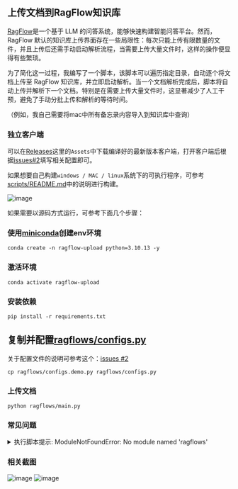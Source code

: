## 上传文档到RagFlow知识库
[RagFlow](https://github.com/infiniflow/ragflow)是一个基于 LLM 的问答系统，能够快速构建智能问答平台。然而，RagFlow 默认的知识库上传界面存在一些局限性：每次只能上传有限数量的文件，并且上传后还需手动启动解析流程，当需要上传大量文件时，这样的操作便显得有些繁琐。

为了简化这一过程，我编写了一个脚本，该脚本可以遍历指定目录，自动逐个将文档上传至 RagFlow 知识库，并立即启动解析。当一个文档解析完成后，脚本将自动上传并解析下一个文档。特别是在需要上传大量文件时，这显著减少了人工干预，避免了手动分批上传和解析的等待时间。

（例如，我自己需要将mac中所有备忘录内容导入到知识库中查询）

### 独立客户端
可以在[Releases](https://github.com/Samge0/ragflow-upload/releases)这里的`Assets`中下载编译好的最新版本客户端，打开客户端后根据[issues#2](https://github.com/Samge0/ragflow-upload/issues/2)填写相关配置即可。

如果想要自己构建`windows / MAC / linux`系统下的可执行程序，可参考[scripts/README.md](scripts/README.md)中的说明进行构建。

![image](https://github.com/user-attachments/assets/34ded25d-6fc2-4648-a66f-74464d246d49)

如果需要以源码方式运行，可参考下面几个步骤：

### 使用[miniconda](https://www.anaconda.com/docs/getting-started/miniconda/install#power-shell)创建env环境
```shell
conda create -n ragflow-upload python=3.10.13 -y
```

### 激活环境
```shell
conda activate ragflow-upload
```

### 安装依赖
```shell
pip install -r requirements.txt
```

## 复制并配置[ragflows/configs.py](ragflows/configs.py)
关于配置文件的说明可参考这个：[issues #2](https://github.com/Samge0/ragflow-upload/issues/2)
```shell
cp ragflows/configs.demo.py ragflows/configs.py
```

### 上传文档
```shell
python ragflows/main.py
```

### 常见问题
<details> <summary> 执行脚本提示: ModuleNotFoundError: No module named 'ragflows' </summary>

> 一般在`vscode`/`pycharm`或者其他IDE中执行时不会遇到这个问题，但如果直接在终端窗口中执行时可能会遇到。

解决方法：

在执行脚本前，配置临时环境变量`PYTHONPATH`指向当前项目目录（`.`表示当前所在目录）。
- Linux/macOS系统：
    ```bash
    export PYTHONPATH=.
    python ragflows/main.py
    ```

- Windows系统 (CMD)：
    ```shell
    set PYTHONPATH=.
    python ragflows/main.py
    ```

- Windows系统 (PowerShell)：
    ```shell
    $env:PYTHONPATH = "."
    python ragflows/main.py
    ```
</details>

### 相关截图
![image](https://github.com/user-attachments/assets/13c93d4a-66fd-4083-ab2c-75c93ef94ab0)
![image](https://github.com/user-attachments/assets/aad9dfb0-3231-4b33-8768-08a2d99cf47e)
